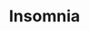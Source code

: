 ---
title: "Insomnia"
year: 2002
rating: 2.5
stars: "★★½"
liked: false
rewatched: false
permalink: "insomnia-2002"
watched_on: 2025-05-03
---